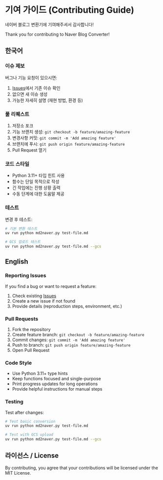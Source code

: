 # 기여 가이드 (Contributing Guide)

네이버 블로그 변환기에 기여해주셔서 감사합니다!

Thank you for contributing to Naver Blog Converter!

## 한국어

### 이슈 제보

버그나 기능 요청이 있으시면:
1. [Issues](https://github.com/YOUR_USERNAME/naver-blog-converter/issues)에서 기존 이슈 확인
2. 없으면 새 이슈 생성
3. 가능한 자세히 설명 (재현 방법, 환경 등)

### 풀 리퀘스트

1. 저장소 포크
2. 기능 브랜치 생성: `git checkout -b feature/amazing-feature`
3. 변경사항 커밋: `git commit -m 'Add amazing feature'`
4. 브랜치에 푸시: `git push origin feature/amazing-feature`
5. Pull Request 열기

### 코드 스타일

- Python 3.11+ 타입 힌트 사용
- 함수는 단일 목적으로 작성
- 긴 작업에는 진행 상황 출력
- 수동 단계에 대한 도움말 제공

### 테스트

변경 후 테스트:
```bash
# 기본 변환 테스트
uv run python md2naver.py test-file.md

# GCS 업로드 테스트
uv run python md2naver.py test-file.md --gcs
```

## English

### Reporting Issues

If you find a bug or want to request a feature:
1. Check existing [Issues](https://github.com/YOUR_USERNAME/naver-blog-converter/issues)
2. Create a new issue if not found
3. Provide details (reproduction steps, environment, etc.)

### Pull Requests

1. Fork the repository
2. Create feature branch: `git checkout -b feature/amazing-feature`
3. Commit changes: `git commit -m 'Add amazing feature'`
4. Push to branch: `git push origin feature/amazing-feature`
5. Open Pull Request

### Code Style

- Use Python 3.11+ type hints
- Keep functions focused and single-purpose
- Print progress updates for long operations
- Provide helpful instructions for manual steps

### Testing

Test after changes:
```bash
# Test basic conversion
uv run python md2naver.py test-file.md

# Test with GCS upload
uv run python md2naver.py test-file.md --gcs
```

## 라이선스 / License

By contributing, you agree that your contributions will be licensed under the MIT License.

